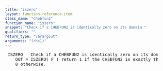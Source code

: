 ```yaml
---
title: "iszero"
layout: function-reference-item
class_name: "chebfun2"
function_name: "iszero"
snippet: "Check if a CHEBFUN2 is identically zero on its domain."
qualifiers: ""
return_type: "varargout"
arguments: "(rhs1)"
---
```


<pre class="help-text"> ISZERO   Check if a CHEBFUN2 is identically zero on its domain.
    OUT = ISZERO( F ) return 1 if the CHEBFUN2 is exactly the zero function, and
    0 otherwise. 
</pre>